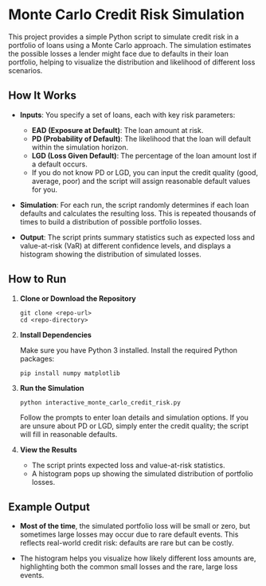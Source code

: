 # Monte Carlo Credit Risk Simulation

This project provides a simple Python script to simulate credit risk in a portfolio of loans using a Monte Carlo approach. The simulation estimates the possible losses a lender might face due to defaults in their loan portfolio, helping to visualize the distribution and likelihood of different loss scenarios.

## How It Works

- **Inputs**: You specify a set of loans, each with key risk parameters:
  - **EAD (Exposure at Default)**: The loan amount at risk.
  - **PD (Probability of Default)**: The likelihood that the loan will default within the simulation horizon.
  - **LGD (Loss Given Default)**: The percentage of the loan amount lost if a default occurs.
  - If you do not know PD or LGD, you can input the credit quality (good, average, poor) and the script will assign reasonable default values for you.

- **Simulation**: For each run, the script randomly determines if each loan defaults and calculates the resulting loss. This is repeated thousands of times to build a distribution of possible portfolio losses.

- **Output**: The script prints summary statistics such as expected loss and value-at-risk (VaR) at different confidence levels, and displays a histogram showing the distribution of simulated losses.

## How to Run

1. **Clone or Download the Repository**

   ```
   git clone <repo-url>
   cd <repo-directory>
   ```

2. **Install Dependencies**

   Make sure you have Python 3 installed. Install the required Python packages:

   ```
   pip install numpy matplotlib
   ```

3. **Run the Simulation**

   ```
   python interactive_monte_carlo_credit_risk.py
   ```

   Follow the prompts to enter loan details and simulation options. If you are unsure about PD or LGD, simply enter the credit quality; the script will fill in reasonable defaults.

4. **View the Results**

   - The script prints expected loss and value-at-risk statistics.
   - A histogram pops up showing the simulated distribution of portfolio losses.

## Example Output

- **Most of the time**, the simulated portfolio loss will be small or zero, but sometimes large losses may occur due to rare default events. This reflects real-world credit risk: defaults are rare but can be costly.

- The histogram helps you visualize how likely different loss amounts are, highlighting both the common small losses and the rare, large loss events.
